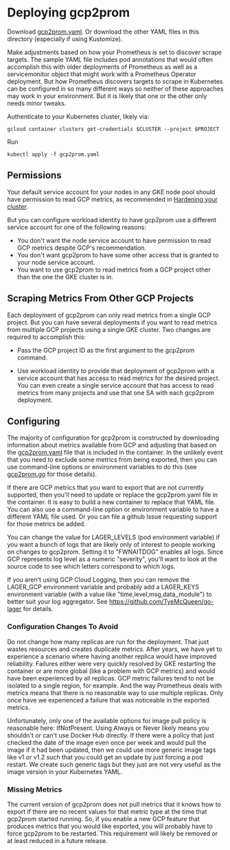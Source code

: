 # Deploying gcp2prom

Download [gcp2prom.yaml](gcp2prom.yaml).  Or download the other
YAML files in this directory (especially if using Kustomize).

Make adjustments based on how your Prometheus is set to discover scrape
targets.  The sample YAML file includes pod annotations that would often
accomplish this with older deployments of Prometheus as well as a
servicemonitor object that might work with a Prometheus Operator
deployment.  But how Prometheus discovers targets to scrape in Kubernetes
can be configured in so many different ways so neither of these approaches
may work in your environment.  But it is likely that one or the other only
needs minor tweaks.

Authenticate to your Kubernetes cluster, likely via:

    gcloud container clusters get-credentials $CLUSTER --project $PROJECT

Run

    kubectl apply -f gcp2prom.yaml

## Permissions

Your default service account for your nodes in any GKE node pool should have
permission to read GCP metrics, as recommended in [Hardening your cluster](
https://cloud.google.com/kubernetes-engine/docs/how-to/hardening-your-cluster#use_least_privilege_sa).

But you can configure workload identity to have gcp2prom use a different
service account for one of the following reasons:

* You don't want the node service account to have permission to read
    GCP metrics despite GCP's recommendation.
* You don't want gcp2prom to have some other access that is granted
    to your node service account.
* You want to use gcp2prom to read metrics from a GCP project other
    than the one the GKE cluster is in.

## Scraping Metrics From Other GCP Projects

Each deployment of gcp2prom can only read metrics from a single GCP project.
But you can have several deployments if you want to read metrics from
multiple GCP projects using a single GKE cluster.  Two changes are required
to accomplish this:

* Pass the GCP project ID as the first argument to the gcp2prom command.

* Use workload identity to provide that deployment of gcp2prom with a
    service account that has access to read metrics for the desired project.
    You can even create a single service account that has access to read
    metrics from many projects and use that one SA with each gcp2prom
    deployment.

## Configuring

The majority of configuration for gcp2prom is constructed by downloading
information about metrics available from GCP and adjusting that based on
the [gcp2prom.yaml](/gcp2prom.yaml) file that is included in the container.
In the unlikely event that you need to exclude some metrics from being
exported, then you can use command-line options or environment variables to
do this (see [gcp2prom.go](/cmd/gcp2prom/gcp2prom.go) for those details).

If there are GCP metrics that you want to export that are not currently
supported, then you'll need to update or replace the gcp2prom.yaml file
in the container.  It is easy to build a new container to replace that
YAML file.  You can also use a command-line option or environment
variable to have a different YAML file used.  Or you can file a github
Issue requesting support for those metrics be added.

You can change the value for LAGER_LEVELS (pod environment variable)
if you want a bunch of logs that are likely only of interest to people
working on changes to gcp2prom.  Setting it to "FWNAITDOG" enables all
logs.  Since GCP represents log level as a numeric "severity", you'll
want to look at the source code to see which letters correspond to
which logs.

If you aren't using GCP Cloud Logging, then you can remove the LAGER_GCP
environment variable and probably add a LAGER_KEYS environment variable
(with a value like "time,level,msg,data,,module") to better suit your log
aggregator.  See https://github.com/TyeMcQueen/go-lager for details.

### Configuration Changes To Avoid

Do not change how many replicas are run for the deployment.  That just
wastes resources and creates duplicate metrics.  After years, we have yet
to experience a scenario where having another replica would have improved
reliability.  Failures either were very quickly resolved by GKE restarting
the container or are more global (like a problem with GCP metrics) and
would have been experienced by all replicas.  GCP metric failures tend to
not be isolated to a single region, for example.  And the way Prometheus
deals with metrics means that there is no reasonable way to use multiple
replicas.  Only once have we experienced a failure that was noticeable
in the exported metrics.

Unfortunately, only one of the available options for image pull policy
is reasonable here: IfNotPresent.  Using Always or Never likely means
you shouldn't or can't use Docker Hub directly.  If there were a policy
that just checked the date of the image even once per week and would
pull the image if it had been updated, then we could use more generic
image tags like v1 or v1.2 such that you could get an update by just
forcing a pod restart.  We create such generic tags but they just are
not very useful as the image version in your Kubernetes YAML.

### Missing Metrics

The current version of gcp2prom does not pull metrics that it knows how
to export if there are no recent values for that metric type at the time
that gcp2prom started running.  So, if you enable a new GCP feature that
produces metrics that you would like exported, you will probably have to
force gcp2prom to be restarted.  This requirement will likely be removed
or at least reduced in a future release.
